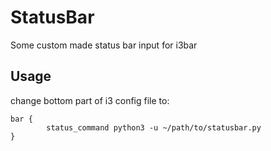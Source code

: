 # StatusBar
Some custom made status bar input for i3bar

## Usage

change bottom part of i3 config file to:

```
bar {
        status_command python3 -u ~/path/to/statusbar.py
}
```
